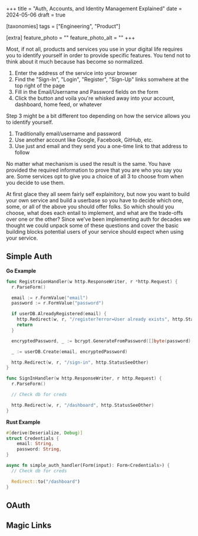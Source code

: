 +++
title = "Auth, Accounts, and Identity Management Explained"
date = 2024-05-06
draft = true

[taxonomies]
tags = ["Engineering", "Product"]

[extra]
feature_photo = ""
feature_photo_alt = ""
+++

Most, if not all, products and services you use in your digital life
requires you to identify yourself in order to provide specific features.
You tend not to think about it much because has become so normalized.

<!-- more -->

1. Enter the address of the service into your browser
2. Find the "Sign-In", "Login", "Register", "Sign-Up" links somwhere at
the top right of the page
3. Fill in the Email/Username and Password fields on the form
4. Click the button and voila you're whisked away into your account,
dashboard, home feed, or whatever

Step 3 might be a bit different too depending on how the service allows
you to identify yourself.

1. Traditionally email/username and password
2. Use another account like Google, Facebook, GitHub, etc.
3. Use just and email and they send you a one-time link to that address
to follow

No matter what mechanism is used the result is the same. You have
provided the required information to prove that you are who you say you
are. Some services opt to give you a choice of all 3 to choose from when
you decide to use them.

At first glace they all seem fairly self explainitory, but now you want
to build your own service and build a userbase so you have to decide
which one, some, or all of the above you should offer folks. So which
should you choose, what does each entail to implement, and what are the
trade-offs over one or the other? Since we've been implementing auth
for decades we thought we could unpack some of these questions and cover
the basic building blocks potential users of your service should expect
when using your service.

## Simple Auth

**Go Example**
```go
func RegistraionHandler(w http.ResponseWriter, r *http.Request) {
  r.ParseForm()

  email := r.FormValue("email")
  password := r.FormValue("password")

  if userDB.AlreadyRegistered(email) {
    http.Redirect(w, r, "/register?error=User already exists", http.StatusSeeOther)
    return
  }

  encryptedPassword, _ := bcrypt.GenerateFromPassword([]byte(password), bcrypt.DefaultCost)

  _ := userDB.Create(email, encryptedPassword)

  http.Redirect(w, r, "/sign-in", http.StatusSeeOther)
}

func SignInHandler(w http.ResponseWriter, r http.Request) {
  r.ParseForm()

  // Check db for creds

  http.Redirect(w, r, "/dashboard", http.StatusSeeOther)
}
```

**Rust Example**
```rust
#[derive(Deserialize, Debug)]
struct Credentials {
    email: String,
    password: String,
}

async fn simple_auth_handler(Form(input): Form<Credentials>) {
  // Check db for creds

  Redirect::to("/dashboard")
}
```

## OAuth

## Magic Links
